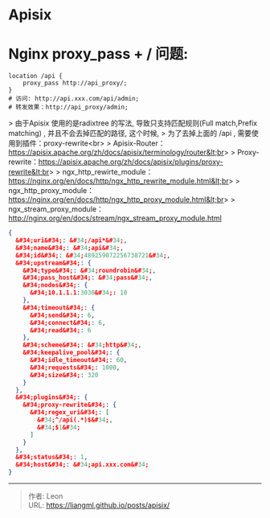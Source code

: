 # Apisix


# Nginx proxy_pass &#43; / 问题:

```shell
location /api {
	proxy_pass http://api_proxy/;
}
# 访问: http://api.xxx.com/api/admin;
# 转发效果：http://api_proxy/admin;
```

&gt; 由于Apisix 使用的是radixtree 的写法, 导致只支持匹配规则(Full match,Prefix matching) , 并且不会去掉匹配的路径, 这个时候,
&gt; 为了去掉上面的 /api , 需要使用到插件：proxy-rewrite&lt;br&gt;
&gt; Apisix-Router：https://apisix.apache.org/zh/docs/apisix/terminology/router&lt;br&gt;
&gt; Proxy-rewrite：https://apisix.apache.org/zh/docs/apisix/plugins/proxy-rewrite&lt;br&gt;
&gt; ngx_http_rewirte_module：https://nginx.org/en/docs/http/ngx_http_rewrite_module.html&lt;br&gt;
&gt; ngx_http_proxy_module：https://nginx.org/en/docs/http/ngx_http_proxy_module.html&lt;br&gt;
&gt; ngx_stream_proxy_module：http://nginx.org/en/docs/stream/ngx_stream_proxy_module.html

```json
{
  &#34;uri&#34;: &#34;/api*&#34;,
  &#34;name&#34;: &#34;api&#34;,
  &#34;id&#34;: &#34;489259072256738721&#34;,
  &#34;upstream&#34;: {
    &#34;type&#34;: &#34;roundrobin&#34;,
    &#34;pass_host&#34;: &#34;pass&#34;,
    &#34;nodes&#34;: {
      &#34;10.1.1.1:3030&#34;: 10
    },
    &#34;timeout&#34;: {
      &#34;send&#34;: 6,
      &#34;connect&#34;: 6,
      &#34;read&#34;: 6
    },
    &#34;scheme&#34;: &#34;http&#34;,
    &#34;keepalive_pool&#34;: {
      &#34;idle_timeout&#34;: 60,
      &#34;requests&#34;: 1000,
      &#34;size&#34;: 320
    }
  },
  &#34;plugins&#34;: {
    &#34;proxy-rewrite&#34;: {
      &#34;regex_uri&#34;: [
        &#34;^/api(.*)$&#34;,
        &#34;$1&#34;
      ]
    }
  },
  &#34;status&#34;: 1,
  &#34;host&#34;: &#34;api.xxx.com&#34;
}
```

---

> 作者: Leon  
> URL: https://liangml.github.io/posts/apisix/  

